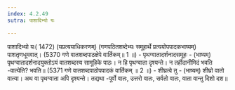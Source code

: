 ```yaml
---
index: 4.2.49
sutra: पाशादिभ्यो यः

---
```

 पाशादिभ्यो यः( 1472) (यप्रत्ययाधिकरणम्) (गणपठितशब्देभ्यः समूहार्थे प्रत्ययोपपादकभाष्यम्) पाशतृणधूमवात्। (5370 गणे वातशब्दपाठक्षेपे वार्तिकम्॥ 1 ॥) - पृथग्वातादर्शनादसमूहः - (भाष्यम्) पृथग्वातादर्शनादयुक्तोऽयं वातशब्दस्य सामूहिके पाठः। न हि पृथग्वाता दृश्यन्ते। न तर्हीदानीमिदं भवति -वात्येति? भवति॥ (5371 गणे वातशब्दपाठोपपादकं वार्तिकम् ॥ 2 ॥) - शीघ्रत्वे तु - (भाष्यम्) शीघ्रो वातो वात्या। अथ वा पृथग्वाता अपि दृश्यन्ते। तद्यथा -पूर्वो वातः, उत्तरो वातः, सर्वतो वातः, वाता वान्तु दिशो दश॥ 